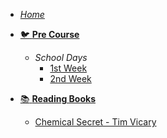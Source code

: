 <!-- _sidebar.md -->

- [*Home*](/)

- [:bird: **Pre Course**](precourse/introduction.md "Pre course fulbright - Cicle III April - July")
    * *School Days*
        * [1st Week](precourse/weeks/1stWeek.md "Fist school week")
        * [2nd Week](precourse/weeks/2ndWeek.md "Second school week")
  
- [:books: **Reading Books**](readingBooks/indice.md "This all books that I have read")
  - [Chemical Secret - Tim Vicary](readingBooks/1_chemicalSecret.md)